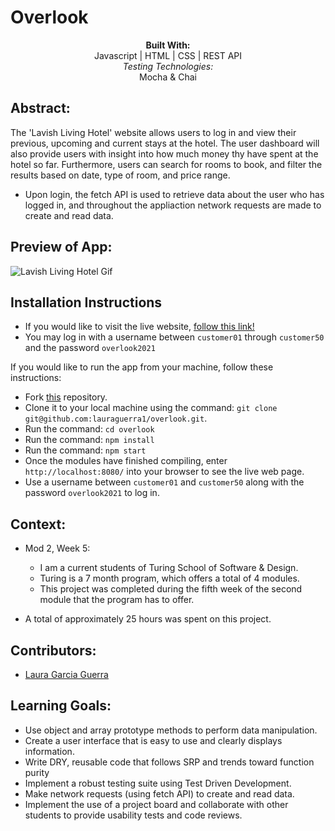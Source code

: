 # Overlook 
<div align="center">
<b>Built With:</b>
<br>
Javascript | HTML | CSS | REST API
<br>
<em>Testing Technologies:</em>
<br>
 Mocha & Chai 

</div>

## Abstract: 
The 'Lavish Living Hotel' website allows users to log in and view their previous, upcoming and current stays at the hotel. The user dashboard will also provide users with insight into how much money thy have spent at the hotel so far. Furthermore, users can search for rooms to book, and filter the results based on date, type of room, and price range.
- Upon login, the fetch API is used to retrieve data about the user who has logged in, and throughout the appliaction network requests are made to create and read data.

## Preview of App:

![Lavish Living Hotel Gif](https://user-images.githubusercontent.com/121131581/245564148-0f40200e-9a6f-4c35-9743-51175102bd7a.gif)

## Installation Instructions 
- If you would like to visit the live website, [follow this link!](https://lauraguerra1.github.io/overlook/)
- You may log in with a username between `customer01` through `customer50` and the password `overlook2021`

If you would like to run the app from your machine, follow these instructions:
- Fork [this](https://github.com/lauraguerra1/overlook) repository. 
- Clone it to your local machine using the command: `git clone git@github.com:lauraguerra1/overlook.git`.
- Run the command: `cd overlook`
- Run the command: `npm install`
- Run the command: `npm start`
- Once the modules have finished compiling, enter `http://localhost:8080/` into your browser to see the live web page. 
- Use a username between `customer01` and `customer50` along with the password `overlook2021` to log in. 



## Context: 
- Mod 2, Week 5: 
  - I am a current students of Turing School of Software & Design. 
  - Turing is a 7 month program, which offers a total of 4 modules. 
  - This project was completed during the fifth week of the second module that the program has to offer. 

- A total of approximately 25 hours was spent on this project. 

## Contributors: 
- [Laura Garcia Guerra](https://github.com/lauraguerra1)

## Learning Goals:
- Use object and array prototype methods to perform data manipulation.
- Create a user interface that is easy to use and clearly displays information.
- Write DRY, reusable code that follows SRP and trends toward function purity
- Implement a robust testing suite using Test Driven Development.
- Make network requests (using fetch API) to create and read data.
- Implement the use of a project board and collaborate with other students to provide usability tests and code reviews. 

